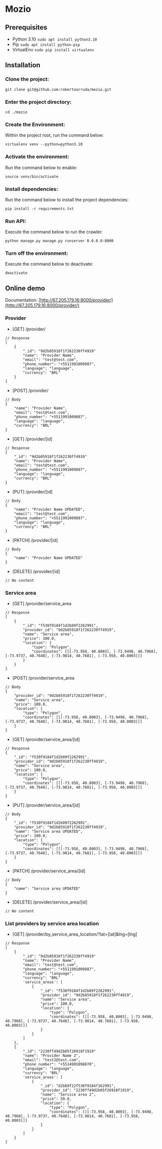 # Mozio

## Prerequisites
- Python 3.10 `sudo apt install python3.10`
- Pip `sudo apt install python-pip`
- VirtualEnv `sudo pip install virtualenv`

## Installation

### Clone the project:
```
git clone git@github.com:robertoarruda/mozio.git
```

### Enter the project directory:
```
cd ./mozio
```

### Create the Environment:
Within the project root, run the command below:
```
virtualenv venv --python=python3.10
```

### Activate the environment:
Run the command below to enable:
```
source venv/bin/activate
```

### Install dependencies:
Run the command below to install the project dependencies:
```
pip install -r requirements.txt
```

### Run API:
Execute the command below to run the crawler:
```
python manage.py manage.py runserver 0.0.0.0:8000
```

### Turn off the environment:
Execute the command below to deactivate:
```
deactivate
```

## Online demo

Documentation: [http://67.205.179.16:8000/provider/](http://67.205.179.16:8000/provider/)

### Provider

- [GET] /provider/
```
// Response
[
    {
        "_id": "9d2b85918f1f262230ff4919"
        "name": "Provider Name",
        "email": "test@test.com",
        "phone_number": "+5511991009887",
        "language": "language",
        "currency": "BRL"
    }
]
```

- [POST] /provider/
```
// Body
{
    "name": "Provider Name",
    "email": "test@test.com",
    "phone_number": "+5511991009887",
    "language": "language",
    "currency": "BRL"
}
```

- [GET] /provider/[id]
```
// Response
{
    "_id": "9d2b85918f1f262230ff4919"
    "name": "Provider Name",
    "email": "test@test.com",
    "phone_number": "+5511991009887",
    "language": "language",
    "currency": "BRL"
}
```

- [PUT] /provider/[id]
```
// Body
{
    "name": "Provider Name UPDATED",
    "email": "test@test.com",
    "phone_number": "+5511991009887",
    "language": "language",
    "currency": "BRL"
}
```

- [PATCH] /provider/[id]
```
// Body
{
    "name": "Provider Name UPDATED"
}
```

- [DELETE] /provider/[id]
```
// No content
```

### Service area

- [GET] /provider/service_area
```
// Response
[
    {
        "_id": "f530f9184f1d2b89f2262991",
        "provider_id": "9d2b85918f1f262230ff4919",
        "name": "Service area",
        "price": 100.0,
        "location": {
            "type": "Polygon",
            "coordinates": [[[-73.958, 40.8003], [-73.9498, 40.7968], [-73.9737, 40.7648], [-73.9814, 40.7681], [-73.958, 40.8003]]]
        }
    }
]
```

- [POST] /provider/service_area
```
// Body
{
	"provider_id": "9d2b85918f1f262230ff4919",
	"name": "Service area",
	"price": 100.0,
	"location": {
		"type": "Polygon",
		"coordinates": [[[-73.958, 40.8003], [-73.9498, 40.7968], [-73.9737, 40.7648], [-73.9814, 40.7681], [-73.958, 40.8003]]]
	}
}
```

- [GET] /provider/service_area/[id]
```
// Response
{
    "_id": "f530f9184f1d2b89f2262991",
	"provider_id": "9d2b85918f1f262230ff4919",
	"name": "Service area",
	"price": 100.0,
	"location": {
		"type": "Polygon",
		"coordinates": [[[-73.958, 40.8003], [-73.9498, 40.7968], [-73.9737, 40.7648], [-73.9814, 40.7681], [-73.958, 40.8003]]]
	}
}
```

- [PUT] /provider/service_area/[id]
```
// Body
{
    "_id": "f530f9184f1d2b89f2262991",
	"provider_id": "9d2b85918f1f262230ff4919",
	"name": "Service area UPDATED",
	"price": 100.0,
	"location": {
		"type": "Polygon",
		"coordinates": [[[-73.958, 40.8003], [-73.9498, 40.7968], [-73.9737, 40.7648], [-73.9814, 40.7681], [-73.958, 40.8003]]]
	}
}
```

- [PATCH] /provider/service_area/[id]
```
// Body
{
    "name": "Service area UPDATED"
}
```

- [DELETE] /provider/service_area/[id]
```
// No content
```

### List providers by service area location

- [GET] /provider/by_service_area_location/?lat=[lat]&lng=[lng]
```
// Response
[
	{
        "_id": "9d2b85918f1f262230ff4919"
        "name": "Provider Name",
        "email": "test@test.com",
        "phone_number": "+5511991009887",
        "language": "language",
        "currency": "BRL"
		'service_areas': [
			{
                "_id": "f530f9184f1d2b89f2262991",
                "provider_id": "9d2b85918f1f262230ff4919",
                "name": "Service area",
                "price": 100.0,
                "location": {
                    "type": "Polygon",
                    "coordinates": [[[-73.958, 40.8003], [-73.9498, 40.7968], [-73.9737, 40.7648], [-73.9814, 40.7681], [-73.958, 40.8003]]]
                }
			}
		]
	},
	{
        "_id": "2230ff49d2b85f26918f1919"
        "name": "Provider Name 2",
        "email": "test2@test.com",
        "phone_number": "+5514991098870",
        "language": "language",
        "currency": "BRL"
		'service_areas': [
			{
                "_id": "d2b89f22f530f9184f162991",
                "provider_id": "2230ff49d2b85f26918f1919",
                "name": "Service area 2",
                "price": 50.0,
                "location": {
                    "type": "Polygon",
                    "coordinates": [[[-73.958, 40.8003], [-73.9498, 40.7968], [-73.9737, 40.7648], [-73.9814, 40.7681], [-73.958, 40.8003]]]
                }
			}
		]
	}
]
```